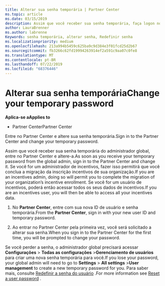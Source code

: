 ```yaml
---
title: Alterar sua senha temporária | Partner Center
ms.topic: article
ms.date: 03/15/2019
description: Assim que você receber sua senha temporária, faça logon no Partner Center e altere-a.
author: LauraBrenner
ms.author: labrenne
Keywords: senha temporária, alterar senha, Redefinir senha
ms.localizationpriority: medium
ms.openlocfilehash: 213a994b5459c625ba9c9d384e3f01fcd25d2b67
ms.sourcegitcommit: fb3266c62fd19994263914ef2a591c9aa07c0fe8
ms.translationtype: MT
ms.contentlocale: pt-BR
ms.lasthandoff: 07/22/2019
ms.locfileid: "68376446"
---
```

# <a name="change-your-temporary-password"></a><span data-ttu-id="423f5-104">Alterar sua senha temporária</span><span class="sxs-lookup"><span data-stu-id="423f5-104">Change your temporary password</span></span>

<span data-ttu-id="423f5-105">**Aplica-se a**</span><span class="sxs-lookup"><span data-stu-id="423f5-105">**Applies to**</span></span>

-  <span data-ttu-id="423f5-106">Partner Center</span><span class="sxs-lookup"><span data-stu-id="423f5-106">Partner Center</span></span>

<span data-ttu-id="423f5-107">Entre no Partner Center e altere sua senha temporária.</span><span class="sxs-lookup"><span data-stu-id="423f5-107">Sign in to the Partner Center and change your temporary password.</span></span>

<span data-ttu-id="423f5-108">Assim que você receber sua senha temporária do administrador global, entre no Partner Center e altere-a.</span><span class="sxs-lookup"><span data-stu-id="423f5-108">As soon as you receive your temporary password from the global admin, sign in to the Partner Center and change it.</span></span> <span data-ttu-id="423f5-109">Se você for um administrador de incentivos, fazer isso permitirá que você conclua a migração da inscrição incentivos de sua organização.</span><span class="sxs-lookup"><span data-stu-id="423f5-109">If you are an incentives admin, doing so will permit you to complete the migration of your organization’s incentive enrollment.</span></span> <span data-ttu-id="423f5-110">Se você for um usuário de incentivos, poderá então acessar todos os seus dados de incentivos.</span><span class="sxs-lookup"><span data-stu-id="423f5-110">If you are an incentives user, you will then be able to access all your incentives data.</span></span>

1.  <span data-ttu-id="423f5-111">No **Partner Center**, entre com sua nova ID de usuário e senha temporária.</span><span class="sxs-lookup"><span data-stu-id="423f5-111">From the **Partner Center**, sign in with your new user ID and temporary password.</span></span>

2.  <span data-ttu-id="423f5-112">Ao entrar no Partner Center pela primeira vez, você será solicitado a alterar sua senha.</span><span class="sxs-lookup"><span data-stu-id="423f5-112">When you sign in to the Partner Center for the first time, you will be prompted to change your password.</span></span>

<span data-ttu-id="423f5-113">Se você perder a senha, o administrador global precisará acessar **Configurações** > **Todas as configurações** >**Gerenciamento de usuários** para criar uma nova senha temporária para você.</span><span class="sxs-lookup"><span data-stu-id="423f5-113">If you lose your password, your global admin will need to go to  **Settings** > **All settings** >**User management** to create a new temporary password for you.</span></span>
<span data-ttu-id="423f5-114">Para saber mais, consulte [Redefinir a senha do usuário](reset-a-user-password.md) .</span><span class="sxs-lookup"><span data-stu-id="423f5-114">For more information see [Reset a user password](reset-a-user-password.md) .</span></span>


 

 




